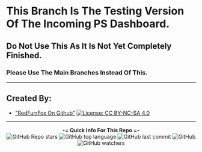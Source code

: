 # This Branch Is The Testing Version Of The Incoming PS Dashboard.
## Do Not Use This As It Is Not Yet Completely Finished.
### Please Use The Main Branches Instead Of This.

---

## Created By: 
  
 - ["RedFurrFox On Github"](https://github.com/RedFurrFox) [![License: CC BY-NC-SA 4.0](https://licensebuttons.net/l/by-nc-sa/4.0/80x15.png)](https://creativecommons.org/licenses/by-nc-sa/4.0/)

---

<p align="center"> 
    <b>-= Quick Info For This Repo =-</b><br>
    <img alt="GitHub Repo stars" src="https://img.shields.io/github/stars/RedFurrFox/PSpammerv2?style=social">
    <img alt="GitHub top language" src="https://img.shields.io/github/languages/top/RedFurrFox/PSpammerv2">
    <img alt="GitHub last commit" src="https://img.shields.io/github/last-commit/RedFurrFox/PSpammerv2">
    <img alt="GitHub" src="https://img.shields.io/github/license/RedFurrFox/PSpammerv2">
    <img alt="GitHub watchers" src="https://img.shields.io/github/watchers/RedFurrFox/PSpammerv2?style=social">
</p>
